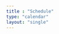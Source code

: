 ```yaml
---
title : "Schedule"
type: "calendar"
layout: "single"
---
```

<link rel="stylesheet" href="/css/full-calendar.css">

<script>
 document.addEventListener('DOMContentLoaded', function() {
  var calendarEl = document.getElementById('calendar');

  var calendar = new FullCalendar.Calendar(calendarEl, {
    initialView: 'dayGridMonth',
    headerToolbar: {
      left: 'prev,next today',
      center: 'title',
      right: 'dayGridMonth,listMonth'
    },
    events: [
      {
        title: 'Meeting 1',
        url: '#',
        start: '2022-01-27T17:30:00'
      },
      {
        title: 'Meeting 2',
        url: '#',
        start: '2022-02-10T17:30:00'
      },
      {
        title: 'Meeting 3',
        url: '#',
        start: '2022-02-24T17:30:00'
      },
      {
        title: 'Meeting 4',
        url: '#',
        start: '2022-03-07T17:30:00'
      },
      {
        title: 'Meeting 5',
        url: '#',
        start: '2022-03-31T17:30:00'
      },
      {
        title: 'Meeting 6',
        url: '#',
        start: '2022-04-14T17:30:00'
      },
      {
        title: 'Meeting 7',
        url: '#',
        start: '2022-04-28T17:30:00'
      },
    ],
    eventAfterAllRender: function(view) {
        if( /Android|webOS|iPhone|iPad|iPod|BlackBerry|IEMobile|Opera Mini/i.test(navigator.userAgent) ) {
          $('#calendar').fullCalendar('changeView', 'listMonth');
        } //IF MOBILE CHANGE VIEW TO LIST
     }
  });

  calendar.render();
 });
</script>

